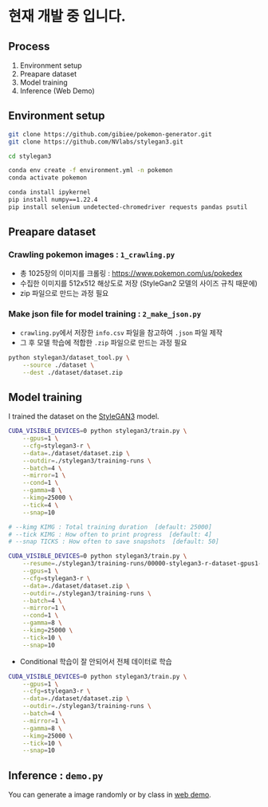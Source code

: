 # 현재 개발 중 입니다.

## Process
1. Environment setup
2. Preapare dataset
3. Model training
4. Inference (Web Demo)

## Environment setup
```sh
git clone https://github.com/gibiee/pokemon-generator.git
git clone https://github.com/NVlabs/stylegan3.git

cd stylegan3

conda env create -f environment.yml -n pokemon
conda activate pokemon

conda install ipykernel
pip install numpy==1.22.4
pip install selenium undetected-chromedriver requests pandas psutil
```

## Preapare dataset 

### Crawling pokemon images : `1_crawling.py`
- 총 1025장의 이미지를 크롤링 : https://www.pokemon.com/us/pokedex
- 수집한 이미지를 512x512 해상도로 저장 (StyleGan2 모델의 사이즈 규칙 때문에)
- zip 파일으로 만드는 과정 필요

### Make json file for model training : `2_make_json.py`
- `crawling.py`에서 저장한 `info.csv` 파일을 참고하여 `.json` 파일 제작
- 그 후 모델 학습에 적합한 `.zip` 파일으로 만드는 과정 필요
```sh
python stylegan3/dataset_tool.py \
    --source ./dataset \
    --dest ./dataset/dataset.zip
```

## Model training
I trained the dataset on the [StyleGAN3](https://github.com/NVlabs/stylegan3.git) model.

```sh
CUDA_VISIBLE_DEVICES=0 python stylegan3/train.py \
    --gpus=1 \
    --cfg=stylegan3-r \
    --data=./dataset/dataset.zip \
    --outdir=./stylegan3/training-runs \
    --batch=4 \
    --mirror=1 \
    --cond=1 \
    --gamma=8 \
    --kimg=25000 \
    --tick=4 \
    --snap=10

# --kimg KIMG : Total training duration  [default: 25000]
# --tick KIMG : How often to print progress  [default: 4]
# --snap TICKS : How often to save snapshots  [default: 50]
```

```sh
CUDA_VISIBLE_DEVICES=0 python stylegan3/train.py \
    --resume=./stylegan3/training-runs/00000-stylegan3-r-dataset-gpus1-batch4-gamma8/network-snapshot-001200.pkl \
    --gpus=1 \
    --cfg=stylegan3-r \
    --data=./dataset/dataset.zip \
    --outdir=./stylegan3/training-runs \
    --batch=4 \
    --mirror=1 \
    --cond=1 \
    --gamma=8 \
    --kimg=25000 \
    --tick=10 \
    --snap=10
```

- Conditional 학습이 잘 안되어서 전체 데이터로 학습
```sh
CUDA_VISIBLE_DEVICES=0 python stylegan3/train.py \
    --gpus=1 \
    --cfg=stylegan3-r \
    --data=./dataset/dataset.zip \
    --outdir=./stylegan3/training-runs \
    --batch=4 \
    --mirror=1 \
    --gamma=8 \
    --kimg=25000 \
    --tick=10 \
    --snap=10
```

## Inference : `demo.py`
You can generate a image randomly or by class in [web demo](#web-demo).
